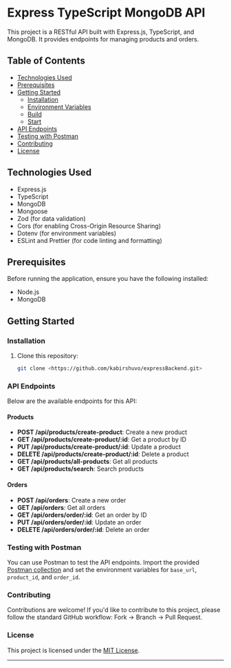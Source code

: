 # Express TypeScript MongoDB API

This project is a RESTful API built with Express.js, TypeScript, and MongoDB. It provides endpoints for managing products and orders.

## Table of Contents

- [Technologies Used](#technologies-used)
- [Prerequisites](#prerequisites)
- [Getting Started](#getting-started)
  - [Installation](#installation)
  - [Environment Variables](#environment-variables)
  - [Build](#build)
  - [Start](#start)
- [API Endpoints](#api-endpoints)
- [Testing with Postman](#testing-with-postman)
- [Contributing](#contributing)
- [License](#license)

## Technologies Used

- Express.js
- TypeScript
- MongoDB
- Mongoose
- Zod (for data validation)
- Cors (for enabling Cross-Origin Resource Sharing)
- Dotenv (for environment variables)
- ESLint and Prettier (for code linting and formatting)

## Prerequisites

Before running the application, ensure you have the following installed:

- Node.js
- MongoDB

## Getting Started

### Installation

1. Clone this repository:

   ```bash
   git clone <https://github.com/kabirshuvo/expressBackend.git>
   ```

### API Endpoints

Below are the available endpoints for this API:

#### Products

- **POST /api/products/create-product**: Create a new product
- **GET /api/products/create-product/:id**: Get a product by ID
- **PUT /api/products/create-product/:id**: Update a product
- **DELETE /api/products/create-product/:id**: Delete a product
- **GET /api/products/all-products**: Get all products
- **GET /api/products/search**: Search products

#### Orders

- **POST /api/orders**: Create a new order
- **GET /api/orders**: Get all orders
- **GET /api/orders/order/:id**: Get an order by ID
- **PUT /api/orders/order/:id**: Update an order
- **DELETE /api/orders/order/:id**: Delete an order

### Testing with Postman

You can use Postman to test the API endpoints. Import the provided [Postman collection](./postman-collection.json) and set the environment variables for `base_url`, `product_id`, and `order_id`.

### Contributing

Contributions are welcome! If you'd like to contribute to this project, please follow the standard GitHub workflow: Fork -> Branch -> Pull Request.

### License

This project is licensed under the [MIT License](LICENSE).

---
